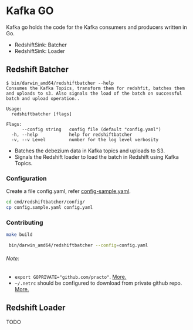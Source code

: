 # Kafka GO

Kafka go holds the code for the Kafka consumers and producers written in Go.

- RedshiftSink: Batcher
- RedshiftSink: Loader

## Redshift Batcher
```
$ bin/darwin_amd64/redshiftbatcher --help
Consumes the Kafka Topics, transform them for redshfit, batches them and uploads to s3. Also signals the load of the batch on successful batch and upload operation..

Usage:
  redshiftbatcher [flags]

Flags:
      --config string   config file (default "config.yaml")
  -h, --help            help for redshiftbatcher
  -v, --v Level         number for the log level verbosity
 ```

- Batches the debezium data in Kafka topics and uploads to S3.
- Signals the Redshift loader to load the batch in Redshift using Kafka Topics.

### Configuration
Create a file config.yaml, refer [config-sample.yaml](./cmd/redshiftbatcher/config/config_sample.yaml).
```bash
cd cmd/redshiftbatcher/config/
cp config.sample.yaml config.yaml
```

### Contributing
```bash
make build
```

```bash
 bin/darwin_amd64/redshiftbatcher --config=config.yaml
```

###### Note:
- `export GOPRIVATE="github.com/practo"`. [More.](https://medium.com/mabar/today-i-learned-fix-go-get-private-repository-return-error-reading-sum-golang-org-lookup-93058a058dd8)
- `~/.netrc` should be configured to download from private github repo. [More.](https://golang.org/doc/faq#git_https)


## Redshift Loader
TODO

